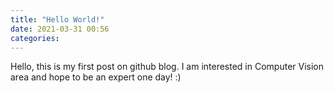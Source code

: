 ```yaml
---
title: "Hello World!"
date: 2021-03-31 00:56
categories: 
---
```


Hello, this is my first post on github blog. 
I am interested in Computer Vision area and hope to be an expert one day! :)
